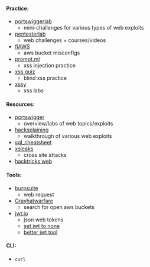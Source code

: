 #### Practice:
- [portswiggerlab](https://portswigger.net/web-security/all-labs)
	- mini-challenges for various types of web exploits
- [pentesterlab](https://pentesterlab.com/)
	- web challenges + courses/videos
- [flAWS](http://flaws.cloud/)
	- aws bucket misconfigs
- [prompt.ml](https://prompt.ml/0)
	- xss injection practice
- [xss quiz](https://xss-quiz.int21h.jp/)
	- blind xss practice
- [xssy](https://xssy.uk/)
	- xss labs

#### Resources:
- [portswigger](https://portswigger.net/web-security/all-topics)
	- overview/labs of web topics/exploits
- [hacksplaining](https://www.hacksplaining.com/)
	- walkthrough of various web exploits
- [sql_cheatsheet](https://drive.google.com/file/d/1pHedTKwETtRoUA3B3fpWCfLBixU4tTR0/view)
- [xsleaks](https://xsleaks.dev/)
	- cross site attacks
- [hacktricks web](https://book.hacktricks.wiki/en/pentesting-web/web-vulnerabilities-methodology.html)

#### Tools:
- [burpsuite](https://portswigger.net/burp/releases/professional-community-2023-10-1-2)
	- web request 
- [Grayhatwarfare](https://grayhatwarfare.com/) 
	- search for open aws buckets
- [jwt.io](https://jwt.io/)
	- json web tokens
	- [set jwt to none](https://www.gavinjl.me/edit-jwt-online-alg-none/)
	- [better jwt tool](https://10015.io/tools/jwt-encoder-decoder)

#### CLI:
- `curl`